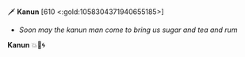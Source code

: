 :dagger: **Kanun** [610 <:gold:1058304371940655185>]
- *Soon may the kanun man come to bring us sugar and tea and rum*

**Kanun** :boom::dart::cyclone: